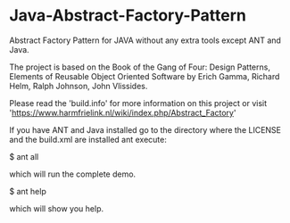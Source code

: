 # Java-Abstract-Factory-Pattern
Abstract Factory Pattern for JAVA without any extra tools except ANT and Java.

The project is based on the Book of the Gang of Four: Design Patterns, Elements of Reusable Object Oriented Software by Erich Gamma, Richard Helm, Ralph Johnson, John Vlissides.

Please read the 'build.info' for more information on this project or visit 'https://www.harmfrielink.nl/wiki/index.php/Abstract_Factory'

If you have ANT and Java installed go to the directory where the LICENSE and the build.xml are installed ant execute:

  $ ant all
  
which will run the complete demo.

  $ ant help

which will show you help.

